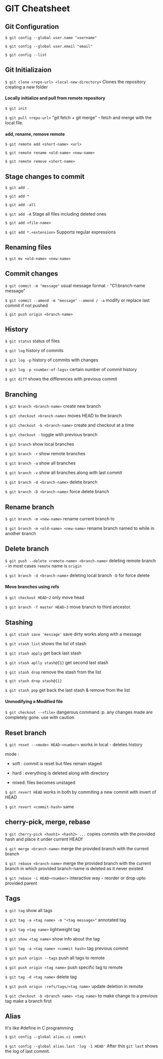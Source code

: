 # GIT Cheatsheet


## Git Configuration

`$ git config --global user.name "username"`

`$ git config --global user.email "email"`

`$ git config --list`


## Git Initializaion
`$ git clone <repo-url> <local-new-directory>` Clones the repository creating a new folder


#### Locally initialize and pull from remote repository
`$ git init` 

`$ git pull <repo-url>` "git fetch + git merge" - fetch and merge with the local file.


#### add, rename, remove remote
`$ git remote add <short-name> <url>`

`$ git remote rename <old-name> <new-name>`

`$ git remote remove <short-name>`



## Stage changes to commit
`$ git add .`

`$ git add *`

`$ git add -all`

`$ git add -A` Stage all files including deleted ones

`$ git add <file-name>`

`$ git add *.<extension>` Supports regular expressions

## Renaming files
`$ git mv <old-name> <new-name>`


## Commit changes
`$ git commit -m "message"` usual message format - "C1:branch-name message"

`$ git commit --amend -m "message"` `--amend / -a` modify or replace last commit if not pushed

`$ git push origin <branch-name>`


## History
`$ git status` status of files

`$ git log` history of commits

`$ git log -p` history of commits with changes

`$ git log -p <number-of-logs>` certain number of commit history

`$ git diff`  shows the differences with previous commit


## Branching 
`$ git branch <branch-name>` create new branch

`$ git checkout <branch-name>` moves HEAD to the branch

`$ git checkout -b <branch-name>` create and checkout at a time

`$ git checkout -` toggle with previous branch

`$ git branch` show local branches

`$ git branch -r` show remote branches

`$ git branch -a` show all branches

`$ git branch -v` show all branches along with last commit

`$ git branch -d <branch-name>` delete branch

`$ git branch -D <branch-name>` force delete branch

## Rename branch
`$ git branch -m <new-name>` rename current branch to <new-name>
 
`$ git branch -m <old-name> <new-name>` rename branch named <old-name> to <new-name> while in another branch
 

## Delete branch
`$ git push --delete <remote-name> <branch-name>` deleting remote branch - in most cases `remote` name is `origin`

`$ git branch -d <branch-name>` deleting local branch `-D` for force delete


#### Move branches using refs
`$ git checkout HEAD~2` only move head

`$ git branch -f master HEAD~3` move branch to third ancestor.



## Stashing 
`$ git stash save 'message'` save dirty works along with a message

`$ git stash list` shows the list of stash

`$ git stash apply` get back last stash

`$ git stash aplly stash@{1}` get second last stash

`$ git stash drop` remove the stash from the list

`$ git stash drop stash@{1}`

`$ git stash pop` get back the last stash & remove from the list


#### Unmodifying a Modified file
`$ git checkout --<file>` dangerous command :p. any changes made are completely gone. use with caution


## Reset branch
`$ git reset --<mode> HEAD~<number>` works in local - deletes history

mode : 
 - soft : commit is reset but files remain staged

 - hard : everything is deleted along with directory

 - mixed: files becomes unstaged


`$ git revert HEAD` works in both by commiting a new commit with invert of HEAD

`$ git revert <commit-hash>` same


## cherry-pick, merge, rebase
`$ git cherry-pick <hash1> <hash2> ...` copies commits with the provided hash and place it under current HEADf

`$ git merge <branch-name>` merge the provided branch with the current branch

`$ git rebase <branch-name>` merge the provided branch with the current branch in which provided branch-name is deleted as it never existed

`$ git rebase -i HEAD~<number>` interactive way - reorder or drop upto provided parent


## Tags

`$ git tag` show all tags

`$ git tag -a <tag name> -m "<tag message>"` annotated tag

`$ git tag <tag name>` lightweight tag

`$ git show <tag name>` show info about the tag

`$ git tag -a <tag name> <commit hash>` tag previous commit

`$ git push origin --tags` push all tags to remote

`$ git push origin <tag name>` push specific tag to remote

`$ git tag -d <tag name>` delete tag

`$ git push origin :refs/tags/<tag name>` update deletion in remote

`$ git checkout -b <branch name> <tag name>` to make change to a previous tag make a branch first


## Alias
It's like #define in C programming

`$ git config --global alias.ci commit`

`$ git config --global alias.last 'log -1 HEAD'` After this `git last` shows the log of last commit.

